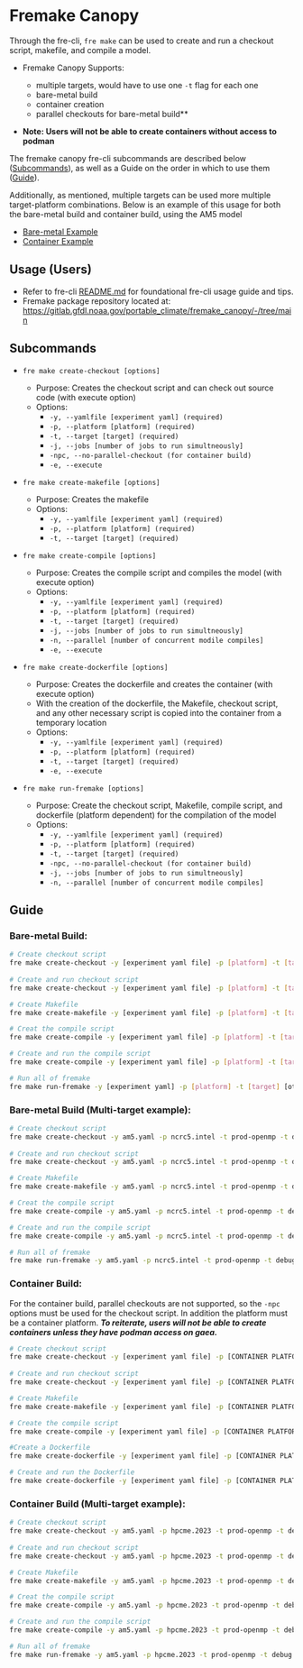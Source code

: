 # **Fremake Canopy**
Through the fre-cli, `fre make` can be used to create and run a checkout script, makefile, and compile a model.

* Fremake Canopy Supports:
   - multiple targets, would have to use one `-t` flag for each one
   - bare-metal build
   - container creation
   - parallel checkouts for bare-metal build**

* **Note: Users will not be able to create containers without access to podman**

The fremake canopy fre-cli subcommands are described below ([Subcommands](#subcommands)), as well as a Guide on the order in which to use them ([Guide](#guide)).

Additionally, as mentioned, multiple targets can be used more multiple target-platform combinations. Below is an example of this usage for both the bare-metal build and container build, using the AM5 model

- [Bare-metal Example](#bare-metal-build-multi-target-example)  
- [Container Example](#container-build-multi-target-example)

## **Usage (Users)**
* Refer to fre-cli [README.md](https://github.com/NOAA-GFDL/fre-cli/blob/main/README.md) for foundational fre-cli usage guide and tips.
* Fremake package repository located at: https://gitlab.gfdl.noaa.gov/portable_climate/fremake_canopy/-/tree/main


## Subcommands
- `fre make create-checkout [options]`
   - Purpose: Creates the checkout script and can check out source code (with execute option)
   - Options:
        - `-y, --yamlfile [experiment yaml] (required)`
        - `-p, --platform [platform] (required)`
        - `-t, --target [target] (required)`
        - `-j, --jobs [number of jobs to run simultneously]`
        - `-npc, --no-parallel-checkout (for container build)` 
        - `-e, --execute` 

- `fre make create-makefile [options]`
   - Purpose: Creates the makefile
   - Options:
        - `-y, --yamlfile [experiment yaml] (required)`
        - `-p, --platform [platform] (required)`
        - `-t, --target [target] (required)`

- `fre make create-compile [options]`
   - Purpose: Creates the compile script and compiles the model (with execute option)
   - Options:
        - `-y, --yamlfile [experiment yaml] (required)`
        - `-p, --platform [platform] (required)`
        - `-t, --target [target] (required)`
        - `-j, --jobs [number of jobs to run simultneously]`
        - `-n, --parallel [number of concurrent modile compiles]`
        - `-e, --execute` 

- `fre make create-dockerfile [options]`
   - Purpose: Creates the dockerfile and creates the container (with execute option)
   - With the creation of the dockerfile, the Makefile, checkout script, and any other necessary script is copied into the container from a temporary location
   - Options:
        - `-y, --yamlfile [experiment yaml] (required)`
        - `-p, --platform [platform] (required)`
        - `-t, --target [target] (required)`
        - `-e, --execute`

- `fre make run-fremake [options]`
   - Purpose: Create the checkout script, Makefile, compile script, and dockerfile (platform dependent) for the compilation of the model
   - Options:
        - `-y, --yamlfile [experiment yaml] (required)`
        - `-p, --platform [platform] (required)`
        - `-t, --target [target] (required)`
        - `-npc, --no-parallel-checkout (for container build)` 
        - `-j, --jobs [number of jobs to run simultneously]`
        - `-n, --parallel [number of concurrent modile compiles]`

## Guide
### **Bare-metal Build:**
```bash
# Create checkout script
fre make create-checkout -y [experiment yaml file] -p [platform] -t [target]
      
# Create and run checkout script
fre make create-checkout -y [experiment yaml file] -p [platform] -t [target] -e

# Create Makefile
fre make create-makefile -y [experiment yaml file] -p [platform] -t [target]

# Creat the compile script
fre make create-compile -y [experiment yaml file] -p [platform] -t [target]

# Create and run the compile script
fre make create-compile -y [experiment yaml file] -p [platform] -t [target] -e

# Run all of fremake 
fre make run-fremake -y [experiment yaml] -p [platform] -t [target] [other options...]
```

### **Bare-metal Build (Multi-target example):**
```bash
# Create checkout script
fre make create-checkout -y am5.yaml -p ncrc5.intel -t prod-openmp -t debug
      
# Create and run checkout script
fre make create-checkout -y am5.yaml -p ncrc5.intel -t prod-openmp -t debug -e

# Create Makefile
fre make create-makefile -y am5.yaml -p ncrc5.intel -t prod-openmp -t debug

# Creat the compile script
fre make create-compile -y am5.yaml -p ncrc5.intel -t prod-openmp -t debug

# Create and run the compile script
fre make create-compile -y am5.yaml -p ncrc5.intel -t prod-openmp -t debug -e

# Run all of fremake 
fre make run-fremake -y am5.yaml -p ncrc5.intel -t prod-openmp -t debug [other options...]
```

### **Container Build:**
For the container build, parallel checkouts are not supported, so the `-npc` options must be used for the checkout script. In addition the platform must be a container platform. ***To reiterate, users will not be able to create containers unless they have podman access on gaea.***
```bash
# Create checkout script
fre make create-checkout -y [experiment yaml file] -p [CONTAINER PLATFORM] -t [target] -npc
      
# Create and run checkout script
fre make create-checkout -y [experiment yaml file] -p [CONTAINER PLATFORM] -t [target] -e -npc

# Create Makefile
fre make create-makefile -y [experiment yaml file] -p [CONTAINER PLATFORM] -t [target] 

# Create the compile script
fre make create-compile -y [experiment yaml file] -p [CONTAINER PLATFORM]-t [target] 

#Create a Dockerfile
fre make create-dockerfile -y [experiment yaml file] -p [CONTAINER PLATFORM] -t [target] 

# Create and run the Dockerfile
fre make create-dockerfile -y [experiment yaml file] -p [CONTAINER PLATFORM] -t [target]
```
### **Container Build (Multi-target example):**
```bash
# Create checkout script
fre make create-checkout -y am5.yaml -p hpcme.2023 -t prod-openmp -t debug -npc
      
# Create and run checkout script
fre make create-checkout -y am5.yaml -p hpcme.2023 -t prod-openmp -t debug -npc -e

# Create Makefile
fre make create-makefile -y am5.yaml -p hpcme.2023 -t prod-openmp -t debug

# Creat the compile script
fre make create-compile -y am5.yaml -p hpcme.2023 -t prod-openmp -t debug

# Create and run the compile script
fre make create-compile -y am5.yaml -p hpcme.2023 -t prod-openmp -t debug -e

# Run all of fremake 
fre make run-fremake -y am5.yaml -p hpcme.2023 -t prod-openmp -t debug [other options...] -npc 
```

